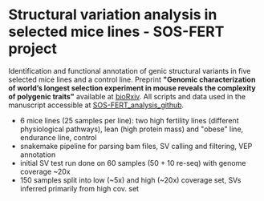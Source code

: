 # Structural variation analysis in selected mice lines - SOS-FERT project

Identification and functional annotation of genic structural variants in five selected mice lines and a control line. Preprint **"Genomic characterization of world’s longest selection experiment 
in mouse reveals the complexity of polygenic traits"** available at [bioRxiv](https://doi.org/10.1101/2021.05.28.446207).
All scripts and data used in the manuscript accessible at [SOS-FERT_analysis_github](https://github.com/sergiopalmavera/WGS_analysis_mmu).

- 6 mice lines (25 samples per line): two high fertility lines (different physiological pathways), lean (high protein mass) and "obese" line, endurance line, control
- snakemake pipeline for parsing bam files, SV calling and filtering, VEP annotation
- initial SV test run done on 60 samples (50 + 10 re-seq) with genome coverage ~20x
- 150 samples split into low (~5x) and high (~20x) coverage set, SVs inferred primarily from high cov. set




